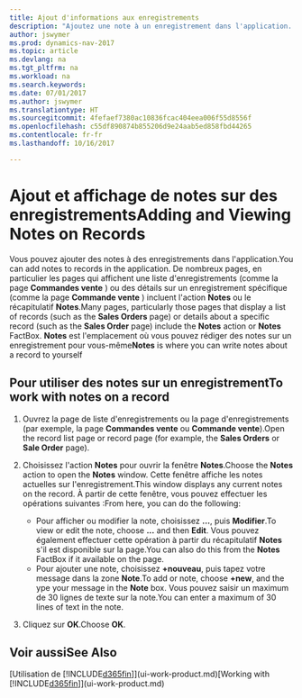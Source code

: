```yaml
---
title: Ajout d'informations aux enregistrements
description: "Ajoutez une note à un enregistrement dans l'application. Par exemple, si vous disposez d'informations supplémentaires sur une commande vente qui ne correspondent à aucun des champs de la commande vente, vous pouvez rédiger une procédure."
author: jswymer
ms.prod: dynamics-nav-2017
ms.topic: article
ms.devlang: na
ms.tgt_pltfrm: na
ms.workload: na
ms.search.keywords: 
ms.date: 07/01/2017
ms.author: jswymer
ms.translationtype: HT
ms.sourcegitcommit: 4fefaef7380ac10836fcac404eea006f55d8556f
ms.openlocfilehash: c55df890874b855206d9e24aab5ed858fbd44265
ms.contentlocale: fr-fr
ms.lasthandoff: 10/16/2017

---
```

# <a name="adding-and-viewing-notes-on-records"></a><span data-ttu-id="5db83-104">Ajout et affichage de notes sur des enregistrements</span><span class="sxs-lookup"><span data-stu-id="5db83-104">Adding and Viewing Notes on Records</span></span>
 <span data-ttu-id="5db83-105">Vous <!--OnPrem and your colleagues -->pouvez ajouter des notes à des enregistrements dans l'application.</span><span class="sxs-lookup"><span data-stu-id="5db83-105">You <!--OnPrem and your colleagues -->can add notes to records in the application.</span></span> <span data-ttu-id="5db83-106">De nombreux pages, en particulier les pages qui affichent une liste d'enregistrements (comme la page **Commandes vente** ) ou des détails sur un enregistrement spécifique (comme la page **Commande vente** ) incluent l'action **Notes** ou le récapitulatif **Notes**.</span><span class="sxs-lookup"><span data-stu-id="5db83-106">Many pages, particularly those pages that display a list of records (such as the **Sales Orders** page) or details about a specific record (such as the **Sales Order** page) include the **Notes** action or **Notes** FactBox.</span></span> <span data-ttu-id="5db83-107">**Notes** est l'emplacement où vous pouvez rédiger des notes sur un enregistrement pour vous-même<!--OnPrem or others, and where you can view notes to you from others. For example, a note could be a general comment or processing instruction to your colleague, who can then respond to your note using their own **Notes**. Or, your colleague can add a note that gives you extra information about a sales order that is not covered by the information on the sales order. These notes and correspondences will follow the record as it is processed in the company.--></span><span class="sxs-lookup"><span data-stu-id="5db83-107">**Notes** is where you can write notes about a record to yourself<!--OnPrem or others, and where you can view notes to you from others. For example, a note could be a general comment or processing instruction to your colleague, who can then respond to your note using their own **Notes**. Or, your colleague can add a note that gives you extra information about a sales order that is not covered by the information on the sales order. These notes and correspondences will follow the record as it is processed in the company.--></span></span>

<!--OnPrem
> [!NOTE]  
>  You can only select one recipient of the note.-->  
  
## <a name="to-work-with-notes-on-a-record"></a><span data-ttu-id="5db83-108">Pour utiliser des notes sur un enregistrement</span><span class="sxs-lookup"><span data-stu-id="5db83-108">To work with notes on a record</span></span> 
  
1.  <span data-ttu-id="5db83-109">Ouvrez la page de liste d'enregistrements ou la page d'enregistrements (par exemple, la page **Commandes vente** ou **Commande vente**).</span><span class="sxs-lookup"><span data-stu-id="5db83-109">Open the record list page or record page (for example, the **Sales Orders** or **Sale Order** page).</span></span>  
  
    <!-- If **Notes** is not visible on the page, then you can customize the page to display the Notes FactBox. -->
  
2.  <span data-ttu-id="5db83-110">Choisissez l'action **Notes** pour ouvrir la fenêtre **Notes**.</span><span class="sxs-lookup"><span data-stu-id="5db83-110">Choose the **Notes** action to open the **Notes** window.</span></span> <span data-ttu-id="5db83-111">Cette fenêtre affiche les notes actuelles sur l'enregistrement.</span><span class="sxs-lookup"><span data-stu-id="5db83-111">This window displays any current notes on the record.</span></span> <span data-ttu-id="5db83-112">À partir de cette fenêtre, vous pouvez effectuer les opérations suivantes :</span><span class="sxs-lookup"><span data-stu-id="5db83-112">From here, you can do the following:</span></span>

    -   <span data-ttu-id="5db83-113">Pour afficher ou modifier la note, choisissez **…**, puis **Modifier**.</span><span class="sxs-lookup"><span data-stu-id="5db83-113">To view or edit the note, choose **...** and then **Edit**.</span></span> <span data-ttu-id="5db83-114">Vous pouvez également effectuer cette opération à partir du récapitulatif **Notes** s'il est disponible sur la page.</span><span class="sxs-lookup"><span data-stu-id="5db83-114">You can also do this from the **Notes** FactBox if it available on the page.</span></span>
    -   <span data-ttu-id="5db83-115">Pour ajouter une note, choisissez **+nouveau**, puis tapez votre message dans la zone **Note**.</span><span class="sxs-lookup"><span data-stu-id="5db83-115">To add or note, choose **+new**, and the ype your message in the **Note** box.</span></span> <span data-ttu-id="5db83-116">Vous pouvez saisir un maximum de 30 lignes de texte sur la note.</span><span class="sxs-lookup"><span data-stu-id="5db83-116">You can enter a maximum of 30 lines of text in the note.</span></span> 
  
<!-- 5.  In the **To** field, enter a user ID (your own or someone else’s) to indicate who the note is for.  
  
6.  Select the **Notify** field if you want to send a notification to the user in the **To** field. 
  
     If **Notify** is selected, the note will be sent as a notification to the user's **My Notifications** on the Role Center.  -->
  
3.  <span data-ttu-id="5db83-117">Cliquez sur **OK**.</span><span class="sxs-lookup"><span data-stu-id="5db83-117">Choose **OK**.</span></span>  

## <a name="see-also"></a><span data-ttu-id="5db83-118">Voir aussi</span><span class="sxs-lookup"><span data-stu-id="5db83-118">See Also</span></span>
<span data-ttu-id="5db83-119">[Utilisation de [!INCLUDE[d365fin](includes/d365fin_md.md)]](ui-work-product.md)</span><span class="sxs-lookup"><span data-stu-id="5db83-119">[Working with [!INCLUDE[d365fin](includes/d365fin_md.md)]](ui-work-product.md)</span></span>  
